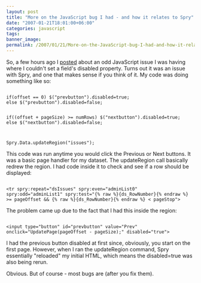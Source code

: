 ```yaml
---
layout: post
title: "More on the JavaScript bug I had - and how it relates to Spry"
date: "2007-01-21T18:01:00+06:00"
categories: javascript 
tags: 
banner_image: 
permalink: /2007/01/21/More-on-the-JavaScript-bug-I-had-and-how-it-relates-to-Spry
---
```


So, a few hours ago I <a href="http://ray.camdenfamily.com/index.cfm/2007/1/21/Setting-the-disabled-property-of-a-form-field-help-needed">posted</a> about an odd JavaScript issue I was having where I couldn't set a field's disabled property. Turns out it was an issue with Spry, and one that makes sense if you think of it. My code was doing something like so:

<code>
if(offset == 0) $("prevbutton").disabled=true;
else $("prevbutton").disabled=false; 

if((offset + pageSize) &gt;= numRows) $("nextbutton").disabled=true;
else $("nextbutton").disabled=false;

Spry.Data.updateRegion("issues");
</code>

This code was run anytime you would click the Previous or Next buttons. It was a basic page handler for my dataset. The updateRegion call basically redrew the region. I had code inside it to check and see if a row should be displayed:

<code>
&lt;tr spry:repeat="dsIssues" spry:even="adminList0" spry:odd="adminList1" spry:test="{% raw %}{ds_RowNumber}{% endraw %} &gt;= pageOffset &amp;&amp; {% raw %}{ds_RowNumber}{% endraw %} &lt; pageStop"&gt;
</code>

The problem came up due to the fact that I had this inside the region:

<code>
&lt;input type="button" id="prevbutton" value="Prev" onclick="UpdatePage(pageOffset - pageSize);" disabled="true"&gt;
</code>

I had the previous button disabled at first since, obviously, you start on the first page. However, when I ran the updateRegion command, Spry essentially "reloaded" my initial HTML, which means the disabled=true was also being rerun. 

Obvious. But of course - most bugs are (after you fix them).